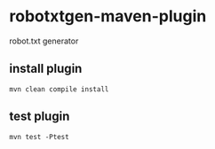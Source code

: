 # robotxtgen-maven-plugin

robot.txt generator

## install plugin
``
mvn clean compile install 
``
## test plugin
``
mvn test -Ptest
``